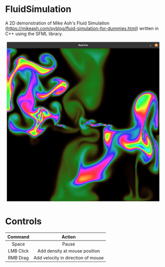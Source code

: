 # FluidSimulation
A 2D demonstration of Mike Ash's Fluid Simulation (https://mikeash.com/pyblog/fluid-simulation-for-dummies.html) written in C++ using the SFML library.

<img src="example.png" alt="2D Fluid Simulation" width="500"/>

# Controls
| Command |              Action              |
|:-------:|:--------------------------------:|
|  Space  |              Pause               |
|LMB Click|  Add density at mouse position   |
|RMB Drag |Add velocity in direction of mouse|
